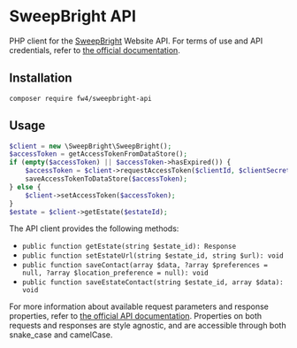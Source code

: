 # SweepBright API

PHP client for the [SweepBright](https://www.sweepbright.com) Website API. For terms of use and API credentials, refer to [the official documentation](https://website.sweepbright.com/docs/).

## Installation

`composer require fw4/sweepbright-api`

## Usage

```php
$client = new \SweepBright\SweepBright();
$accessToken = getAccessTokenFromDataStore();
if (empty($accessToken) || $accessToken->hasExpired()) {
    $accessToken = $client->requestAccessToken($clientId, $clientSecret);
    saveAccessTokenToDataStore($accessToken);
} else {
    $client->setAccessToken($accessToken);
}
$estate = $client->getEstate($estateId);
```

The API client provides the following methods:
* `public function getEstate(string $estate_id): Response`
* `public function setEstateUrl(string $estate_id, string $url): void`
* `public function saveContact(array $data, ?array $preferences = null, ?array $location_preference = null): void`
* `public function saveEstateContact(string $estate_id, array $data): void`

For more information about available request parameters and response properties, refer to [the official API documentation](https://website.sweepbright.com/docs/). Properties on both requests and responses are style agnostic, and are accessible through both snake_case and camelCase.